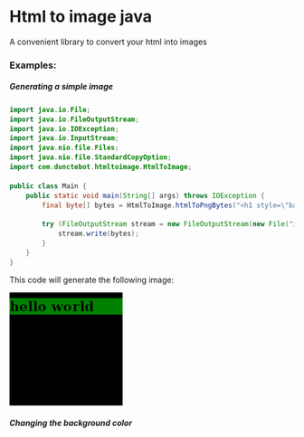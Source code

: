 # Html to image java
A convenient library to convert your html into images

### Examples:
##### Generating a simple image
```java
import java.io.File;
import java.io.FileOutputStream;
import java.io.IOException;
import java.io.InputStream;
import java.nio.file.Files;
import java.nio.file.StandardCopyOption;
import com.dunctebot.htmltoimage.HtmlToImage;

public class Main {
    public static void main(String[] args) throws IOException {
        final byte[] bytes = HtmlToImage.htmlToPngBytes("<h1 style=\"background: green;\">hello world</h1>", 200, 200);

        try (FileOutputStream stream = new FileOutputStream(new File("image.png"))) {
            stream.write(bytes);
        }
    }
}
```
This code will generate the following image:

<img src="assets/image.png" alt="What the code generated" />


##### Changing the background color

